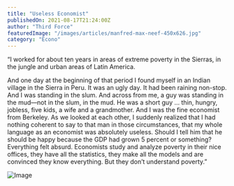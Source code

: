 ```yaml
---
title: "Useless Economist"
publishedOn: 2021-08-17T21:24:00Z
author: "Third Force"
featuredImage: "/images/articles/manfred-max-neef-450x626.jpg"
category: "Econo"
---
```


“I worked for about ten years in areas of extreme poverty in the Sierras, in the jungle and urban areas of Latin America.

And one day at the beginning of that period I found myself in an Indian village in the Sierra in Peru. It was an ugly day. It had been raining non-stop. And I was standing in the slum. And across from me, a guy was standing in the mud—not in the slum, in the mud. He was a short guy … thin, hungry, jobless, five kids, a wife and a grandmother. And I was the fine economist from Berkeley. As we looked at each other, I suddenly realized that I had nothing coherent to say to that man in those circumstances, that my whole language as an economist was absolutely useless. Should I tell him that he should be happy because the GDP had grown 5 percent or something? Everything felt absurd. Economists study and analyze poverty in their nice offices, they have all the statistics, they make all the models and are convinced they know everything. But they don’t understand poverty.”

![Image](/images/articles/manfred-max-neef-450x626.jpg)‍
